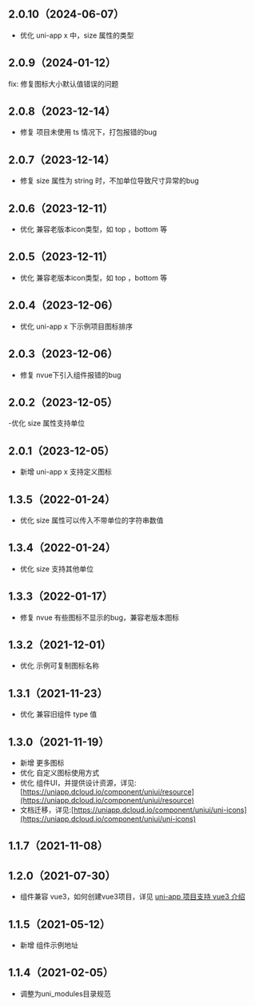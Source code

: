 ## 2.0.10（2024-06-07）

- 优化 uni-app x 中，size 属性的类型

## 2.0.9（2024-01-12）

fix: 修复图标大小默认值错误的问题

## 2.0.8（2023-12-14）

- 修复 项目未使用 ts 情况下，打包报错的bug

## 2.0.7（2023-12-14）

- 修复 size 属性为 string 时，不加单位导致尺寸异常的bug

## 2.0.6（2023-12-11）

- 优化 兼容老版本icon类型，如 top ，bottom 等

## 2.0.5（2023-12-11）

- 优化 兼容老版本icon类型，如 top ，bottom 等

## 2.0.4（2023-12-06）

- 优化 uni-app x 下示例项目图标排序

## 2.0.3（2023-12-06）

- 修复 nvue下引入组件报错的bug

## 2.0.2（2023-12-05）

-优化 size 属性支持单位

## 2.0.1（2023-12-05）

- 新增 uni-app x 支持定义图标

## 1.3.5（2022-01-24）

- 优化 size 属性可以传入不带单位的字符串数值

## 1.3.4（2022-01-24）

- 优化 size 支持其他单位

## 1.3.3（2022-01-17）

- 修复 nvue 有些图标不显示的bug，兼容老版本图标

## 1.3.2（2021-12-01）

- 优化 示例可复制图标名称

## 1.3.1（2021-11-23）

- 优化 兼容旧组件 type 值

## 1.3.0（2021-11-19）

- 新增 更多图标
- 优化 自定义图标使用方式
- 优化
  组件UI，并提供设计资源，详见:[https://uniapp.dcloud.io/component/uniui/resource](https://uniapp.dcloud.io/component/uniui/resource)
- 文档迁移，详见:[https://uniapp.dcloud.io/component/uniui/uni-icons](https://uniapp.dcloud.io/component/uniui/uni-icons)

## 1.1.7（2021-11-08）

## 1.2.0（2021-07-30）

- 组件兼容 vue3，如何创建vue3项目，详见 [uni-app 项目支持 vue3 介绍](https://ask.dcloud.net.cn/article/37834)

## 1.1.5（2021-05-12）

- 新增 组件示例地址

## 1.1.4（2021-02-05）

- 调整为uni_modules目录规范
